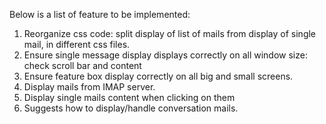 Below is a list of feature to be implemented:

1. Reorganize css code: split display of list of mails from display of single mail, in different css files.
2. Ensure single message display displays correctly on all window size: check scroll bar and content
3. Ensure feature box display correctly on all big and small screens.
4. Display mails from IMAP server.
5. Display single mails content when clicking on them
6. Suggests how to display/handle conversation mails.
